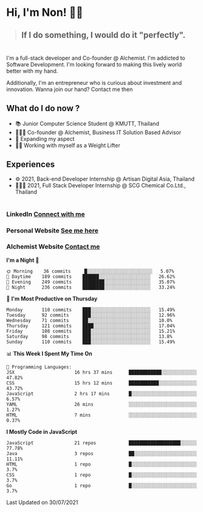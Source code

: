 # Hi, I'm Non! 🖐🏻

> ## If I do something, I would do it "perfectly".

#

I'm a full-stack developer and Co-founder @ Alchemist. I'm addicted to Software Development. I'm looking forward to making this lively world better with my hand.

Additionally, I'm an entrepreneur who is curious about investment and innovation. Wanna join our hand? Contact me then

## What do I do now ?

- 📚 Junior Computer Science Student @ KMUTT, Thailand
- 🧑🏻‍💻 Co-founder @ Alchemist, Business IT Solution Based Advisor
- 🌈 Expanding my aspect
- 🏋🏻 Working with myself as a Weight Lifter

## Experiences

- ⚙️ 2021, Back-end Developer Internship @ Artisan Digital Asia, Thailand
- 🧑🏻‍💻 2021, Full Stack Developer Internship @ SCG Chemical Co.Ltd., Thailand

#

### LinkedIn [Connect with me](https://www.linkedin.com/in/non-nontra/)

### Personal Website [See me here](https://nonnontra.com/)

### Alchemist Website [Contact me](https://alchemist-softwarehouse.co/)

<!--START_SECTION:waka-->
**I'm a Night 🦉** 

```text
🌞 Morning    36 commits     █░░░░░░░░░░░░░░░░░░░░░░░░   5.07% 
🌆 Daytime    189 commits    ██████░░░░░░░░░░░░░░░░░░░   26.62% 
🌃 Evening    249 commits    ████████░░░░░░░░░░░░░░░░░   35.07% 
🌙 Night      236 commits    ████████░░░░░░░░░░░░░░░░░   33.24%

```
📅 **I'm Most Productive on Thursday** 

```text
Monday       110 commits    ███░░░░░░░░░░░░░░░░░░░░░░   15.49% 
Tuesday      92 commits     ███░░░░░░░░░░░░░░░░░░░░░░   12.96% 
Wednesday    71 commits     ██░░░░░░░░░░░░░░░░░░░░░░░   10.0% 
Thursday     121 commits    ████░░░░░░░░░░░░░░░░░░░░░   17.04% 
Friday       108 commits    ███░░░░░░░░░░░░░░░░░░░░░░   15.21% 
Saturday     98 commits     ███░░░░░░░░░░░░░░░░░░░░░░   13.8% 
Sunday       110 commits    ███░░░░░░░░░░░░░░░░░░░░░░   15.49%

```


📊 **This Week I Spent My Time On** 

```text
💬 Programming Languages: 
JSX                      16 hrs 37 mins      ████████████░░░░░░░░░░░░░   47.82% 
CSS                      15 hrs 12 mins      ███████████░░░░░░░░░░░░░░   43.72% 
JavaScript               2 hrs 17 mins       █░░░░░░░░░░░░░░░░░░░░░░░░   6.57% 
YAML                     26 mins             ░░░░░░░░░░░░░░░░░░░░░░░░░   1.27% 
HTML                     7 mins              ░░░░░░░░░░░░░░░░░░░░░░░░░   0.37%

```

**I Mostly Code in JavaScript** 

```text
JavaScript               21 repos            ███████████████████░░░░░░   77.78% 
Java                     3 repos             ██░░░░░░░░░░░░░░░░░░░░░░░   11.11% 
HTML                     1 repo              █░░░░░░░░░░░░░░░░░░░░░░░░   3.7% 
CSS                      1 repo              █░░░░░░░░░░░░░░░░░░░░░░░░   3.7% 
Go                       1 repo              █░░░░░░░░░░░░░░░░░░░░░░░░   3.7%

```



 Last Updated on 30/07/2021
<!--END_SECTION:waka-->
